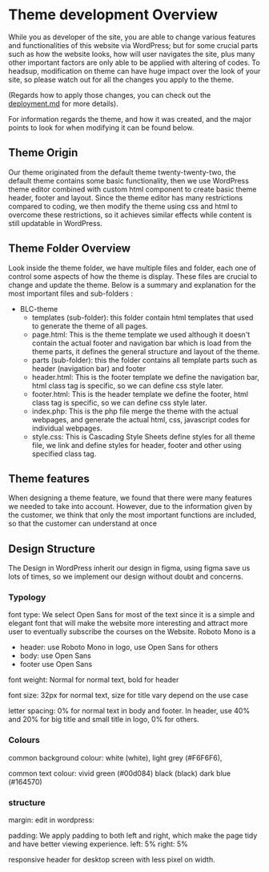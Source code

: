 # Theme development Overview

While you as developer of the site, you are able to change various features and functionalities of this website via
WordPress;
but for some crucial parts such as how the website looks, how will user navigates the site,
plus many other important factors are only able to be applied with altering of codes.
To headsup, modification on theme can have huge impact over the look of your site,
so please watch out for all the changes you apply to the theme.

(Regards how to apply those changes, you can check out the [deployment.md](/deployment.md) for more details).

For information regards the theme, and how it was created, and the major points to look for when modifying it can be
found below.

## Theme Origin

Our theme originated from the default theme twenty-twenty-two, the default theme contains some basic functionality, then
we use WordPress theme editor combined with custom html component to create basic theme header, footer and layout. Since
the theme editor has many restrictions compared to coding, we then modify the theme using css and html to overcome these
restrictions, so it achieves similar effects while content is still updatable in WordPress.

## Theme Folder Overview

Look inside the theme folder, we have multiple files and folder, each one of control some aspects of how the theme is
display. These files are crucial to change and update the theme. Below is a summary and explanation for the most
important files and sub-folders :

- BLC-theme
    - templates (sub-folder): this folder contain html templates that used to generate the theme of all pages.
    - page.html: This is the theme template we used although it doesn't contain the actual footer and navigation bar
      which is load from the theme parts, it defines the general structure and layout of the theme.
    - parts (sub-folder): this the folder contains all template parts such as header (navigation bar) and footer
    - header.html: This is the footer template we define the navigation bar, html class tag is specific, so we can define
      css style later.
    - footer.html: This is the header template we define the footer, html class tag is specific, so we can define css
      style later.
    - index.php: This is the php file merge the theme with the actual webpages, and generate the actual html, css,
      javascript codes for individual webpages.
    - style.css: This is Cascading Style Sheets define styles for all theme file, we link and define styles for header,
      footer and other using specified class tag.

## Theme features
When designing a theme feature, we found that there were many features we needed to take into account. However, due to the information given by the customer, we think that only the most important functions are included, so that the customer can understand at once

## Design Structure

The Design in WordPress inherit our design in figma, using figma save us lots of times, so we implement our design
without doubt and concerns.

### Typology

font type:
We select Open Sans for most of the text since it is a simple and elegant font that will make the website more
interesting and attract more user to eventually subscribe the courses on the Website. Roboto Mono is a

- header: use Roboto Mono in logo, use Open Sans for others
- body: use Open Sans
- footer use Open Sans

font weight: Normal for normal text, bold for header

font size: 32px for normal text, size for title vary depend on the use case

letter spacing: 0% for normal text in body and footer. In header, use 40% and 20% for big title and small title in logo,
0% for others.

### Colours

common background colour:
white (white),
light grey (#F6F6F6),

common text colour:
vivid green (#00d084)
black (black)
dark blue (#164570)

### structure

margin:
edit in wordpress:

padding:
We apply padding to both left and right, which make the page tidy and have better viewing experience.
left: 5%
right: 5%

responsive header for desktop screen with less pixel on width.

